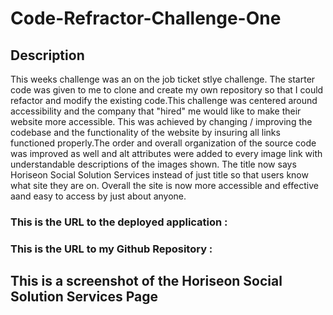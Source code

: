 # Code-Refractor-Challenge-One

## Description 

This weeks challenge was an on the job ticket stlye challenge. The starter code was given to me to clone and create my own repository so that I could refactor and modify the existing code.This challenge was centered around accessibility and the company that "hired" me would like to make their website more accessible. This was achieved by changing / improving the codebase and the functionality of the website by insuring all links functioned properly.The order and overall organization of the source code was improved as well and alt attributes were added to every image link with understandable descriptions of the images shown. The title now says Horiseon Social Solution Services instead of just title so that users know what site they are on. Overall the site is now more accessible and effective aand easy to access by just about anyone.

### This is the URL to the deployed application :

### This is the URL to my Github Repository :

## This is a screenshot of the Horiseon Social Solution Services Page 
